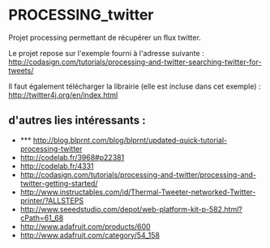 PROCESSING_twitter
==================

Projet processing permettant de récupérer un flux twitter.


Le projet repose sur l'exemple fourni à l'adresse suivante :
http://codasign.com/tutorials/processing-and-twitter-searching-twitter-for-tweets/

Il faut également télécharger la librairie (elle est incluse dans cet exemple) :
http://twitter4j.org/en/index.html



## d'autres lies intéressants :
- *** http://blog.blprnt.com/blog/blprnt/updated-quick-tutorial-processing-twitter
- http://codelab.fr/3968#p22381
- http://codelab.fr/4331
- http://codasign.com/tutorials/processing-and-twitter/processing-and-twitter-getting-started/
- http://www.instructables.com/id/Thermal-Tweeter-networked-Twitter-printer/?ALLSTEPS
- http://www.seeedstudio.com/depot/web-platform-kit-p-582.html?cPath=61_68
- http://www.adafruit.com/products/600
- http://www.adafruit.com/category/54_158
